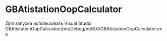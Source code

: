 # GBAtistationOopCalculator
Для запуска использовать Visual Studio
GBAtistationOopCalculator/bin/Debug/net8.0/GBAtistationOopCalculator.exe
